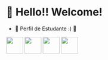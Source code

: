 # 👋 Hello!! Welcome!
  
- 📖 Perfil de Estudante :) 📖

<img loading="lazy" src="https://cdn.jsdelivr.net/gh/devicons/devicon/icons/html5/html5-original-wordmark.svg" width="45" height="45"/> <img loading="lazy" src="https://cdn.jsdelivr.net/gh/devicons/devicon/icons/css3/css3-original-wordmark.svg" width="45" height="45"/> <img loading="lazy" src="https://cdn.jsdelivr.net/gh/devicons/devicon/icons/javascript/javascript-original.svg" width="45" height="45"/> <img loading="lazy" src="https://cdn.jsdelivr.net/gh/devicons/devicon/icons/python/python-original-wordmark.svg" width="45" height="45"/>
                                                                                                                                    
